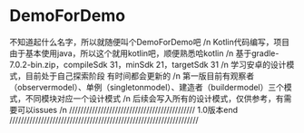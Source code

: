 # DemoForDemo
不知道起什么名字，所以就随便叫个DemoForDemo吧 /n
Kotlin代码编写，项目由于基本使用java，所以这个就用kotlin吧，顺便熟悉哈kotlin /n
基于gradle-7.0.2-bin.zip，compileSdk 31，minSdk 21，targetSdk 31 /n
学习安卓的设计模式，目前处于自己探索阶段 有时间都会更新的  /n
第一版目前有观察者（observermodel）、单例（singletonmodel）、建造者（buildermodel）三个模式，不同模块对应一个设计模式  /n
后续会写入所有的设计模式，仅供参考，有需要可以issues  /n
////////////////////////////////////////////   1.0版本end   //////////////////////////////////////////////////////////////////

